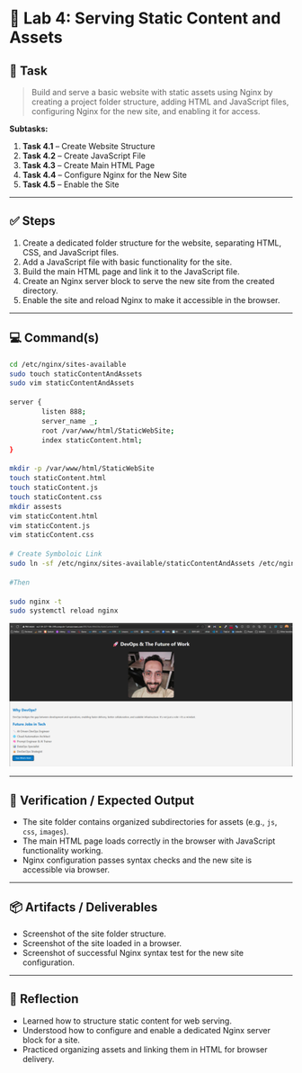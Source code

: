 
# 🧪 Lab 4: Serving Static Content and Assets

## 📝 Task

> Build and serve a basic website with static assets using Nginx by creating a project folder structure, adding HTML and JavaScript files, configuring Nginx for the new site, and enabling it for access.

**Subtasks:**

1. **Task 4.1** – Create Website Structure
2. **Task 4.2** – Create JavaScript File
3. **Task 4.3** – Create Main HTML Page
4. **Task 4.4** – Configure Nginx for the New Site
5. **Task 4.5** – Enable the Site

---

## ✅ Steps

1. Create a dedicated folder structure for the website, separating HTML, CSS, and JavaScript files.
2. Add a JavaScript file with basic functionality for the site.
3. Build the main HTML page and link it to the JavaScript file.
4. Create an Nginx server block to serve the new site from the created directory.
5. Enable the site and reload Nginx to make it accessible in the browser.

---
## 💻 Command(s)

```bash
cd /etc/nginx/sites-available
sudo touch staticContentAndAssets
sudo vim staticContentAndAssets

server {
        listen 888;
        server_name _;
        root /var/www/html/StaticWebSite;
        index staticContent.html;
}

mkdir -p /var/www/html/StaticWebSite
touch staticContent.html
touch staticContent.js
touch staticContent.css
mkdir assests
vim staticContent.html
vim staticContent.js
vim staticContent.css

# Create Symboloic Link 
sudo ln -sf /etc/nginx/sites-available/staticContentAndAssets /etc/nginx/sites-enabled/staticContentAndAssets

#Then 

sudo nginx -t
sudo systemctl reload nginx

```
![MyVirtualHost1](../../Assets/StaticWebSite-Content.png)

---

## 🔎 Verification / Expected Output

* The site folder contains organized subdirectories for assets (e.g., `js`, `css`, `images`).
* The main HTML page loads correctly in the browser with JavaScript functionality working.
* Nginx configuration passes syntax checks and the new site is accessible via browser.

---

## 📦 Artifacts / Deliverables

* Screenshot of the site folder structure.
* Screenshot of the site loaded in a browser.
* Screenshot of successful Nginx syntax test for the new site configuration.

---

## 🧠 Reflection

* Learned how to structure static content for web serving.
* Understood how to configure and enable a dedicated Nginx server block for a site.
* Practiced organizing assets and linking them in HTML for browser delivery.

